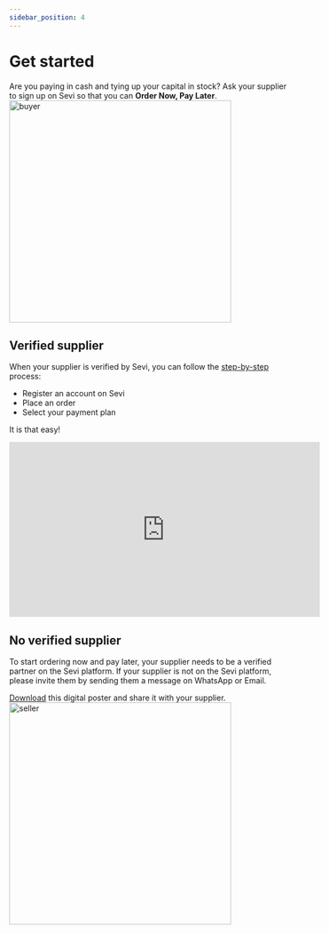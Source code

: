 ```yaml
---
sidebar_position: 4
---
```


# Get started

Are  you paying in cash and tying up your capital in stock? Ask your supplier to sign up on Sevi so that you can **Order Now, Pay Later**.
<img src="/register/postertobuyer.png" alt="buyer" width="400"/>

## Verified supplier

When your supplier is verified by Sevi, you can follow the [step-by-step](/docs/buyer/register) process: 
- Register an account on Sevi
- Place an order
- Select your payment plan

It is that easy!

<iframe width="560" height="315" src="https://www.youtube.com/embed/e1RIHB2QhNc" title="YouTube video player" frameborder="0" allow="accelerometer; autoplay; clipboard-write; encrypted-media; gyroscope; picture-in-picture" allowfullscreen></iframe>

## No verified supplier

To start ordering now and pay later, your supplier needs to be a verified partner on the Sevi platform. If your supplier is not on the Sevi platform, please invite them by sending them a message on WhatsApp or Email.

[Download](/assets/postertosupplier.pdf) this digital poster and share it with your supplier.
<img src="/register/postertosupplier.png" alt="seller" width="400"/>


